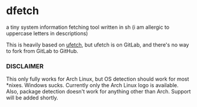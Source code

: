 # dfetch
a tiny system information fetching tool written in sh
(i am allergic to uppercase letters in descriptions)

This is heavily based on [ufetch](https://gitlab.com/jschx/ufetch), but ufetch is on GitLab, and there's no way to fork from GitLab to GitHub.

### DISCLAIMER
This only fully works for Arch Linux, but OS detection should work for most *nixes. Windows sucks.
Currently only the Arch Linux logo is available. Also, package detection doesn't work for anything other than Arch. Support will be added shortly.
